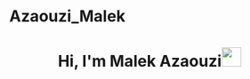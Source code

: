 # Azaouzi_Malek
<h1 align="center"><b>Hi, I'm Malek Azaouzi</b><img src="https://media.giphy.com/media/hvRJCLFzcasrR4ia7z/giphy.gif" width="35"></h1>
